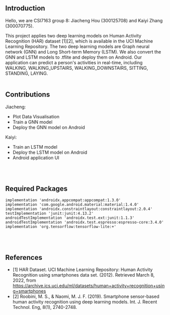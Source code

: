 Introduction
------------

Hello, we are CSI7163 group 8: Jiacheng Hou (300125708) and Kaiyi Zhang (300070775). 

This project applies two deep learning models on Human Activity Recognition (HAR) dataset [1][2], which is available in the UCI Machine Learning Repository. 
The two deep learning models are Graph neural network (GNN) and Long Short-term Memory (LSTM). We also convert the GNN and LSTM models to .tflite and deploy them on Android. Our application can predict a person's activities in real-time, including  WALKING, WALKING_UPSTAIRS, WALKING_DOWNSTAIRS, SITTING, STANDING, LAYING. 
<br />
<br />

Contributions
------------
Jiacheng:
* Plot Data Visualisation
* Train a GNN model
* Deploy the GNN model on Android

Kaiyi:
* Train an LSTM model
* Deploy the LSTM model on Android
* Android application UI

<br />
<br />

Required Packages
------------
    implementation 'androidx.appcompat:appcompat:1.3.0'
    implementation 'com.google.android.material:material:1.4.0'
    implementation 'androidx.constraintlayout:constraintlayout:2.0.4'
    testImplementation 'junit:junit:4.13.2'
    androidTestImplementation 'androidx.test.ext:junit:1.1.3'
    androidTestImplementation 'androidx.test.espresso:espresso-core:3.4.0'
    implementation 'org.tensorflow:tensorflow-lite:+'


<br />
<br />

References
------------
* [1] HAR Dataset. UCI Machine Learning Repository: Human Activity Recognition using smartphones data set. (2012). Retrieved March 8, 2022, from https://archive.ics.uci.edu/ml/datasets/human+activity+recognition+using+smartphones 
* [2] Roobini, M. S., & Naomi, M. J. F. (2019). Smartphone sensor-based human activity recognition using deep learning models. Int. J. Recent Technol. Eng, 8(1), 2740-2748.
